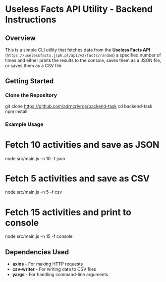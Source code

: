 # Useless Facts API Utility - Backend Instructions

## **Overview**  
This is a simple CLI utility that fetches data from the **Useless Facts API** (`https://uselessfacts.jsph.pl/api/v2/facts/random`) a specified number of times and either prints the results to the console, saves them as a JSON file, or saves them as a CSV file.

## **Getting Started**  

### **Clone the Repository**  

git clone https://github.com/adrncrlvrgs/backend-task
cd backend-task
npm install

### **Example Usage** 

# Fetch 10 activities and save as JSON
node src/main.js -n 10 -f json

# Fetch 5 activities and save as CSV
node src/main.js -n 5 -f csv

# Fetch 15 activities and print to console
node src/main.js -n 15 -f console

## **Dependencies Used**  
- **axios** - For making HTTP requests  
- **csv-writer** - For writing data to CSV files  
- **yargs** - For handling command-line arguments  



